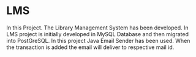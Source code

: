 # LMS
In this Project. The Library Management System has been developed.
In LMS project is initially developed in MySQL Database and then migrated into PostGreSQL.
In this project Java Email Sender has been used.
When the transaction is added the email will deliver to respective mail id.
